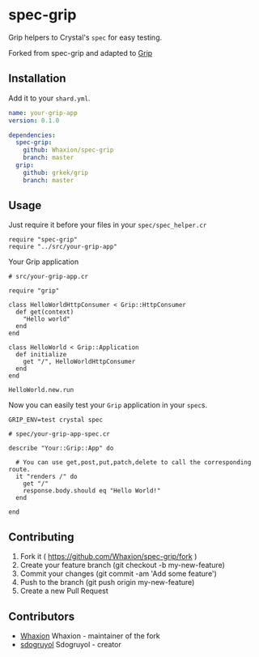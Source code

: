 # spec-grip
Grip helpers to Crystal's `spec` for easy testing.

Forked from spec-grip and adapted to [Grip](grkek/grip)

## Installation

Add it to your `shard.yml`.

```yaml
name: your-grip-app
version: 0.1.0

dependencies:
  spec-grip:
    github: Whaxion/spec-grip
    branch: master
  grip:
    github: grkek/grip
    branch: master
```

## Usage

Just require it before your files in your `spec/spec_helper.cr`

```crystal
require "spec-grip"
require "../src/your-grip-app"
```

Your Grip application

```crystal
# src/your-grip-app.cr

require "grip"

class HelloWorldHttpConsumer < Grip::HttpConsumer
  def get(context)
    "Hello world"
  end
end

class HelloWorld < Grip::Application
  def initialize
    get "/", HelloWorldHttpConsumer
  end
end

HelloWorld.new.run
```

Now you can easily test your `Grip` application in your `spec`s.

```
GRIP_ENV=test crystal spec
```

```crystal
# spec/your-grip-app-spec.cr

describe "Your::Grip::App" do

  # You can use get,post,put,patch,delete to call the corresponding route.
  it "renders /" do
    get "/"
    response.body.should eq "Hello World!"
  end

end
```

## Contributing

1. Fork it ( https://github.com/Whaxion/spec-grip/fork )
2. Create your feature branch (git checkout -b my-new-feature)
3. Commit your changes (git commit -am 'Add some feature')
4. Push to the branch (git push origin my-new-feature)
5. Create a new Pull Request

## Contributors

- [Whaxion](https://github.com/Whaxion) Whaxion - maintainer of the fork
- [sdogruyol](https://github.com/sdogruyol) Sdogruyol - creator
